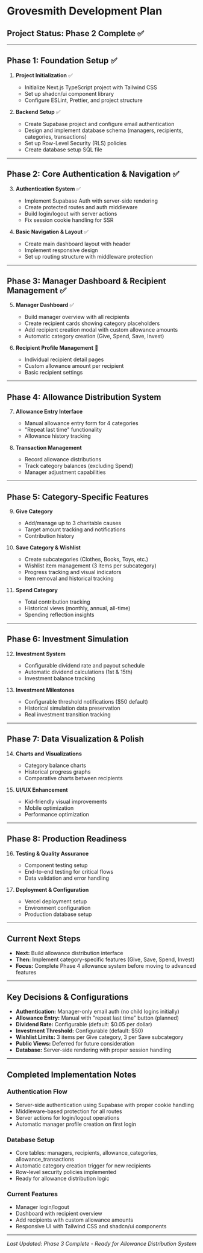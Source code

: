 # Grovesmith Development Plan

## Project Status: Phase 2 Complete ✅

---

## Phase 1: Foundation Setup ✅
1. **Project Initialization** ✅
   - Initialize Next.js TypeScript project with Tailwind CSS
   - Set up shadcn/ui component library
   - Configure ESLint, Prettier, and project structure

2. **Backend Setup** ✅
   - Create Supabase project and configure email authentication
   - Design and implement database schema (managers, recipients, categories, transactions)
   - Set up Row-Level Security (RLS) policies
   - Create database setup SQL file

---

## Phase 2: Core Authentication & Navigation ✅
3. **Authentication System** ✅
   - Implement Supabase Auth with server-side rendering
   - Create protected routes and auth middleware
   - Build login/logout with server actions
   - Fix session cookie handling for SSR

4. **Basic Navigation & Layout** ✅
   - Create main dashboard layout with header
   - Implement responsive design
   - Set up routing structure with middleware protection

---

## Phase 3: Manager Dashboard & Recipient Management ✅
5. **Manager Dashboard** ✅
   - Build manager overview with all recipients
   - Create recipient cards showing category placeholders
   - Add recipient creation modal with custom allowance amounts
   - Automatic category creation (Give, Spend, Save, Invest)

6. **Recipient Profile Management** 🔄
   - Individual recipient detail pages
   - Custom allowance amount per recipient
   - Basic recipient settings

---

## Phase 4: Allowance Distribution System
7. **Allowance Entry Interface**
   - Manual allowance entry form for 4 categories
   - "Repeat last time" functionality
   - Allowance history tracking

8. **Transaction Management**
   - Record allowance distributions
   - Track category balances (excluding Spend)
   - Manager adjustment capabilities

---

## Phase 5: Category-Specific Features
9. **Give Category**
   - Add/manage up to 3 charitable causes
   - Target amount tracking and notifications
   - Contribution history

10. **Save Category & Wishlist**
    - Create subcategories (Clothes, Books, Toys, etc.)
    - Wishlist item management (3 items per subcategory)
    - Progress tracking and visual indicators
    - Item removal and historical tracking

11. **Spend Category**
    - Total contribution tracking
    - Historical views (monthly, annual, all-time)
    - Spending reflection insights

---

## Phase 6: Investment Simulation
12. **Investment System**
    - Configurable dividend rate and payout schedule
    - Automatic dividend calculations (1st & 15th)
    - Investment balance tracking

13. **Investment Milestones**
    - Configurable threshold notifications ($50 default)
    - Historical simulation data preservation
    - Real investment transition tracking

---

## Phase 7: Data Visualization & Polish
14. **Charts and Visualizations**
    - Category balance charts
    - Historical progress graphs
    - Comparative charts between recipients

15. **UI/UX Enhancement**
    - Kid-friendly visual improvements
    - Mobile optimization
    - Performance optimization

---

## Phase 8: Production Readiness
16. **Testing & Quality Assurance**
    - Component testing setup
    - End-to-end testing for critical flows
    - Data validation and error handling

17. **Deployment & Configuration**
    - Vercel deployment setup
    - Environment configuration
    - Production database setup

---

## Current Next Steps
- **Next:** Build allowance distribution interface
- **Then:** Implement category-specific features (Give, Save, Spend, Invest)
- **Focus:** Complete Phase 4 allowance system before moving to advanced features

---

## Key Decisions & Configurations
- **Authentication:** Manager-only email auth (no child logins initially)
- **Allowance Entry:** Manual with "repeat last time" button (planned)
- **Dividend Rate:** Configurable (default: $0.05 per dollar)
- **Investment Threshold:** Configurable (default: $50)
- **Wishlist Limits:** 3 items per Give category, 3 per Save subcategory
- **Public Views:** Deferred for future consideration
- **Database:** Server-side rendering with proper session handling

---

## Completed Implementation Notes

### Authentication Flow
- Server-side authentication using Supabase with proper cookie handling
- Middleware-based protection for all routes
- Server actions for login/logout operations
- Automatic manager profile creation on first login

### Database Setup
- Core tables: managers, recipients, allowance_categories, allowance_transactions
- Automatic category creation trigger for new recipients
- Row-level security policies implemented
- Ready for allowance distribution logic

### Current Features
- Manager login/logout
- Dashboard with recipient overview
- Add recipients with custom allowance amounts
- Responsive UI with Tailwind CSS and shadcn/ui components

---

*Last Updated: Phase 3 Complete - Ready for Allowance Distribution System*